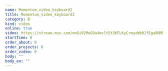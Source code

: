 ```yaml
---
name: Momentum_video_keyboard2
title: Momentum_video_keyboard2
category: B
kind: video
online: true
video: https://stream.mux.com/mnGi02MoGOa4mslt5tSKFLKyCrmuzWb01fEga9NMbWV2s.m3u8
startTime: 0
order_about: 0
order_projects: 0
order_video: 0
body: ""
body_en: ""
---
```

